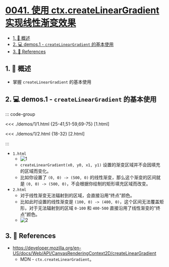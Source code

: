 # [0041. 使用 ctx.createLinearGradient 实现线性渐变效果](https://github.com/Tdahuyou/TNotes.canvas/tree/main/notes/0041.%20%E4%BD%BF%E7%94%A8%20ctx.createLinearGradient%20%E5%AE%9E%E7%8E%B0%E7%BA%BF%E6%80%A7%E6%B8%90%E5%8F%98%E6%95%88%E6%9E%9C)

<!-- region:toc -->

- [1. 📝 概述](#1--概述)
- [2. 💻 demos.1 - `createLinearGradient` 的基本使用](#2--demos1---createlineargradient-的基本使用)
- [3. 🔗 References](#3--references)

<!-- endregion:toc -->

## 1. 📝 概述

- 掌握 `createLinearGradient` 的基本使用

## 2. 💻 demos.1 - `createLinearGradient` 的基本使用

::: code-group

<<< ./demos/1/1.html {25-41,51-59,69-75} [1.html]

<<< ./demos/1/2.html {18-32} [2.html]

:::

- `1.html`
  - ![1](https://cdn.jsdelivr.net/gh/Tdahuyou/imgs@main/2024-10-04-11-59-28.png)
  - `createLinearGradient(x0, y0, x1, y1)` 设置的渐变区域并不会因填充的区域而变化。
  - 比如你设置了 `(0, 0) -> (500, 0)` 的线性渐变，那么这个渐变的区间就是 `(0, 0) -> (500, 0)`，不会根据你绘制的矩形填充区域而改变。
- `2.html`
  - 对于线性渐变无法辐射到的区域，会直接沿用“终点”颜色。
  - 比如此时设置的线性渐变是 `(100, 0) -> (400, 0)`，这个区间无法覆盖矩形，对于无法辐射到的区域 `0-100` 和 `400-500` 直接沿用了线性渐变的“终点”颜色。
  - ![2](https://cdn.jsdelivr.net/gh/Tdahuyou/imgs@main/2024-10-04-11-59-37.png)

## 3. 🔗 References

- https://developer.mozilla.org/en-US/docs/Web/API/CanvasRenderingContext2D/createLinearGradient
  - MDN - `ctx.createLinearGradient`。
